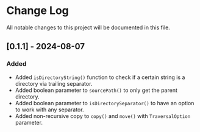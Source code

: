 # Change Log
All notable changes to this project will be documented in this file.

## [0.1.1] - 2024-08-07

### Added
- Added `isDirectoryString()` function to check if a certain string is a directory via trailing separator.
- Added boolean parameter to `sourcePath()` to only get the parent directory.
- Added boolean parameter to `isDirectorySeparator()` to have an option to work with any separator.
- Added non-recursive copy to `copy()` and `move()` with `TraversalOption` parameter.